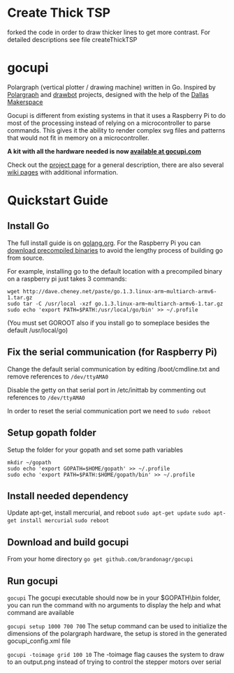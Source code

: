 Create Thick TSP
================
forked the code in order to draw thicker lines to get more contrast. For detailed descriptions see file createThickTSP


gocupi
======

Polargraph (vertical plotter / drawing machine) written in Go. Inspired by [Polargraph](http://www.polargraph.co.uk/) and [drawbot](http://marginallyclever.com/blog/drawbot/) projects, designed with the help of the [Dallas Makerspace](http://dallasmakerspace.org/)

Gocupi is different from existing systems in that it uses a Raspberry Pi to do most of the processing instead of relying on a microcontroller to parse commands. This gives it the ability to render complex svg files and patterns that would not fit in memory on a microcontroller.

**A kit with all the hardware needed is now [available at gocupi.com](http://www.gocupi.com/buy/)**

Check out the [project page](http://brandonagr.github.io/gocupi/) for a general description, there are also several [wiki pages](https://github.com/brandonagr/gocupi/wiki) with additional information.

Quickstart Guide
================

Install Go
-----------
The full install guide is on [golang.org](http://golang.org/doc/install). For the Raspberry Pi you can [download precompiled binaries](http://dave.cheney.net/unofficial-arm-tarballs) to avoid the lengthy process of building go from source.

For example, installing go to the default location with a precompiled binary on a raspberry pi just takes 3 commands:

    wget http://dave.cheney.net/paste/go.1.3.linux-arm~multiarch-armv6-1.tar.gz
    sudo tar -C /usr/local -xzf go.1.3.linux-arm~multiarch-armv6-1.tar.gz
    sudo echo 'export PATH=$PATH:/usr/local/go/bin' >> ~/.profile

(You must set GOROOT also if you install go to someplace besides the default /usr/local/go)

Fix the serial communication (for Raspberry Pi)
----------------------------
Change the default serial communication by editing /boot/cmdline.txt and remove references to `/dev/ttyAMA0`

Disable the getty on that serial port in /etc/inittab by commenting out references to `/dev/ttyAMA0`

In order to reset the serial communication port we need to `sudo reboot`

Setup gopath folder
----------------------------
Setup the folder for your gopath and set some path variables

    mkdir ~/gopath
    sudo echo 'export GOPATH=$HOME/gopath' >> ~/.profile
    sudo echo 'export PATH=$PATH:$HOME/gopath/bin' >> ~/.profile

Install needed dependency
---------------------
Update apt-get, install mercurial, and reboot
    `sudo apt-get update`
    `sudo apt-get install mercurial`
    `sudo reboot`

Download and build gocupi
---------------------------
From your home directory
    `go get github.com/brandonagr/gocupi`

Run gocupi
----------
`gocupi` The gocupi executable should now be in your $GOPATH\bin folder, you can run the command with no arguments to display the help and what command are available

`gocupi setup 1000 700 700` The setup command can be used to initialize the dimensions of the polargraph hardware, the setup is stored in the generated gocupi_config.xml file

`gocupi -toimage grid 100 10` The -toimage flag causes the system to draw to an output.png instead of trying to control the stepper motors over serial
